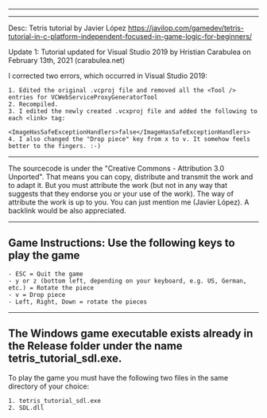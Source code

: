 --------------------------------------------------------------
--------------------------------------------------------------
Desc: Tetris tutorial by Javier López
https://javilop.com/gamedev/tetris-tutorial-in-c-platform-independent-focused-in-game-logic-for-beginners/

Update 1: Tutorial updated for Visual Studio 2019 by Hristian Carabulea on February 13th, 2021 (carabulea.net)

I corrected two errors, which occurred in Visual Studio 2019:
    
    1. Edited the original .vcproj file and removed all the <Tool /> entries for VCWebServiceProxyGeneratorTool
    2. Recompiled.
    3. I edited the newly created .vcxproj file and added the following to each <link> tag:
           <ImageHasSafeExceptionHandlers>false</ImageHasSafeExceptionHandlers>
    4. I also changed the "Drop piece" key from x to v. It somehow feels better to the fingers. :-)

--------------------------------------------------------------

The sourcecode is under the "Creative Commons - Attribution 3.0 Unported". That means you can copy, distribute and transmit the work and to adapt it. But you must attribute the work (but not in any way that suggests that they endorse you or your use of the work). The way of attribute the work is up to you. You can just mention me (Javier López). A backlink would be also appreciated.

--------------------------------------------------------------
Game Instructions: Use the following keys to play the game
--------------------------------------------------------------

    - ESC = Quit the game
    - y or z (bottom left, depending on your keyboard, e.g. US, German, etc.) = Rotate the piece
    - v = Drop piece
    - Left, Right, Down = rotate the pieces

--------------------------------------------------------------
The Windows game executable exists already in the Release folder under the name tetris_tutorial_sdl.exe.
--------------------------------------------------------------
To play the game you must have the following two files in the same directory of your choice:

    1. tetris_tutorial_sdl.exe
    2. SDL.dll
